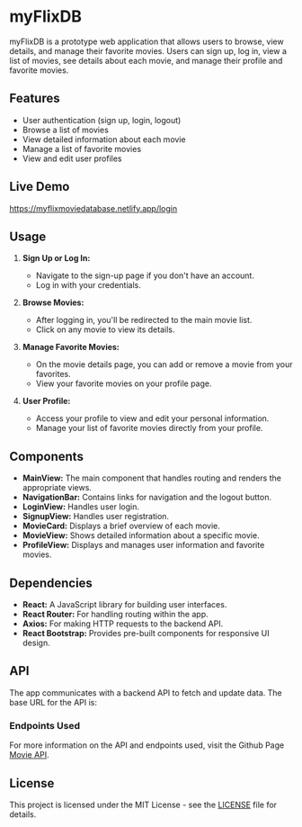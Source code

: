 # myFlixDB

myFlixDB is a prototype web application that allows users to browse, view details, and manage their favorite movies. Users can sign up, log in, view a list of movies, see details about each movie, and manage their profile and favorite movies.


## Features

- User authentication (sign up, login, logout)
- Browse a list of movies
- View detailed information about each movie
- Manage a list of favorite movies
- View and edit user profiles

## Live Demo
https://myflixmoviedatabase.netlify.app/login

## Usage

1. **Sign Up or Log In:**

    - Navigate to the sign-up page if you don't have an account.
    - Log in with your credentials.

2. **Browse Movies:**

    - After logging in, you'll be redirected to the main movie list.
    - Click on any movie to view its details.

3. **Manage Favorite Movies:**

    - On the movie details page, you can add or remove a movie from your favorites.
    - View your favorite movies on your profile page.

4. **User Profile:**

    - Access your profile to view and edit your personal information.
    - Manage your list of favorite movies directly from your profile.

## Components

- **MainView:** The main component that handles routing and renders the appropriate views.
- **NavigationBar:** Contains links for navigation and the logout button.
- **LoginView:** Handles user login.
- **SignupView:** Handles user registration.
- **MovieCard:** Displays a brief overview of each movie.
- **MovieView:** Shows detailed information about a specific movie.
- **ProfileView:** Displays and manages user information and favorite movies.


## Dependencies

- **React:** A JavaScript library for building user interfaces.
- **React Router:** For handling routing within the app.
- **Axios:** For making HTTP requests to the backend API.
- **React Bootstrap:** Provides pre-built components for responsive UI design.

## API

The app communicates with a backend API to fetch and update data. The base URL for the API is:


### Endpoints Used

For more information on the API and endpoints used, visit the Github Page [Movie API](https://github.com/mayyinandprojects/Movie-API).

## License

This project is licensed under the MIT License - see the [LICENSE](LICENSE) file for details.
